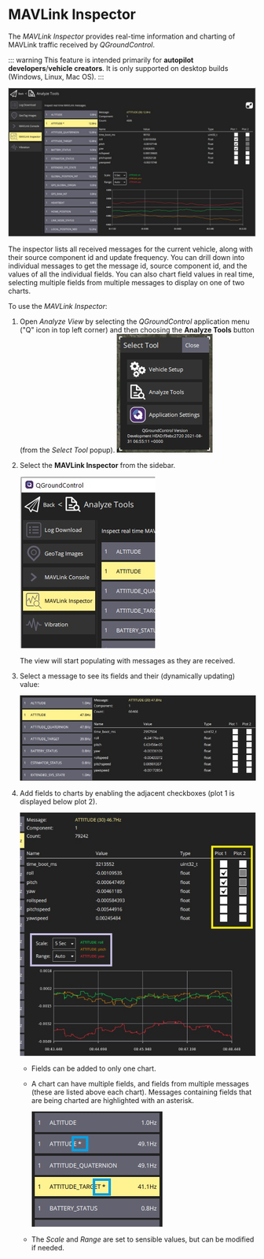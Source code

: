 # MAVLink Inspector

The _MAVLink Inspector_ provides real-time information and charting of MAVLink traffic received by _QGroundControl_.

::: warning
This feature is intended primarily for **autopilot developers**/**vehicle creators**. It is only supported on desktop builds (Windows, Linux, Mac OS).
:::

![MAVLink inspector](../../../assets/analyze/mavlink_inspector/mavlink_inspector.jpg)

The inspector lists all received messages for the current vehicle, along with their source component id and update frequency. You can drill down into individual messages to get the message id, source component id, and the values of all the individual fields. You can also chart field values in real time, selecting multiple fields from multiple messages to display on one of two charts.

To use the _MAVLink Inspector_:

1. Open _Analyze View_ by selecting the _QGroundControl_ application menu ("Q" icon in top left corner) and then choosing the **Analyze Tools** button (from the _Select Tool_ popup). ![Analyze ](../../../assets/analyze/menu_analyze_tool.png)
1. Select the **MAVLink Inspector** from the sidebar.

   ![MAVLink inspector menu](../../../assets/analyze/mavlink_inspector/mavlink_inspector_menu.jpg)

   The view will start populating with messages as they are received.

1. Select a message to see its fields and their (dynamically updating) value:

   ![MAVLink inspector: message detail](../../../assets/analyze/mavlink_inspector/mavlink_inspector_message_details.jpg)

1. Add fields to charts by enabling the adjacent checkboxes (plot 1 is displayed below plot 2).

   ![MAVLink inspector: chart fields detail](../../../assets/analyze/mavlink_inspector/mavlink_inspector_plot1.jpg)

   - Fields can be added to only one chart.
   - A chart can have multiple fields, and fields from multiple messages (these are listed above each chart). Messages containing fields that are being charted are highlighted with an asterisk.

     ![MAVLink inspector: chart fields detail](../../../assets/analyze/mavlink_inspector/mavlink_inspector_charted_messages.jpg)

   - The _Scale_ and _Range_ are set to sensible values, but can be modified if needed.
